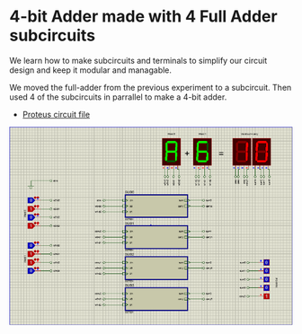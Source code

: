 # 4-bit Adder made with 4 Full Adder subcircuits

We learn how to make subcircuits and terminals to simplify our circuit design and keep it modular and managable.

We moved the full-adder from the previous experiment to a subcircuit. Then used 4 of the subcircuits in parrallel to make a 4-bit adder.

- [Proteus circuit file](4bit_adder.pdsprj)

![Screenshot of simulation running](4bit_adder.png)
